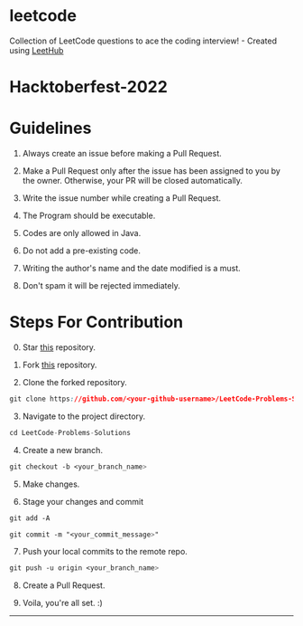 # leetcode
Collection of LeetCode questions to ace the coding interview! - Created using [LeetHub](https://github.com/QasimWani/LeetHub)

# Hacktoberfest-2022

# Guidelines

1. Always create an issue before making a Pull Request. 

2. Make a Pull Request only after the issue has been assigned to you by the owner. Otherwise, your PR will be closed automatically.

3. Write the issue number while creating a Pull Request. 

4. The Program should be executable.

5. Codes are only allowed in Java.

6. Do not add a pre-existing code.

8. Writing the author's name and the date modified is a must.

9. Don't spam it will be rejected immediately.



# Steps For Contribution

0. Star <a href="https://github.com/tanyagupta0201/LeetCode-Problems-Solutions" title="this">this</a> repository.

1. Fork <a href="https://github.com/tanyagupta0201/LeetCode-Problems-Solutions" title="this">this</a> repository.

2. Clone the forked repository.
```css
git clone https://github.com/<your-github-username>/LeetCode-Problems-Solutions
```
  
3. Navigate to the project directory.
```py
cd LeetCode-Problems-Solutions
```

4. Create a new branch.
```css
git checkout -b <your_branch_name>
```

5. Make changes.

6. Stage your changes and commit
```css
git add -A

git commit -m "<your_commit_message>"
```

7. Push your local commits to the remote repo.
```css
git push -u origin <your_branch_name>
```

8. Create a Pull Request.

9. Voila, you're all set.  :)


---
